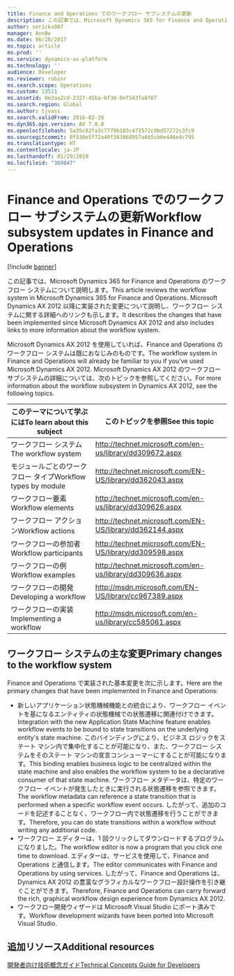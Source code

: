 ```yaml
---
title: Finance and Operations でのワークフロー サブシステムの更新
description: この記事では、Microsoft Dynamics 365 for Finance and Operations のワークフロー システムについて説明します。 Microsoft Dynamics AX 2012 以降に実装された変更について説明し、ワークフロー システムに関する詳細へのリンクも示します。
author: sericks007
manager: AnnBe
ms.date: 06/20/2017
ms.topic: article
ms.prod: ''
ms.service: dynamics-ax-platform
ms.technology: ''
audience: Developer
ms.reviewer: robinr
ms.search.scope: Operations
ms.custom: 13511
ms.assetid: 0e3aa2cd-2327-45ba-bf38-0ef543fa8f67
ms.search.region: Global
ms.author: tjvass
ms.search.validFrom: 2016-02-28
ms.dyn365.ops.version: AX 7.0.0
ms.openlocfilehash: 5a35c82fa3c7779b183c472572c9bd57272c3fc9
ms.sourcegitcommit: 0f530e5f72a40f383868957a6b5cb0e446e4c795
ms.translationtype: HT
ms.contentlocale: ja-JP
ms.lasthandoff: 01/29/2019
ms.locfileid: "369847"
---
```

# <a name="workflow-subsystem-updates-in-finance-and-operations"></a><span data-ttu-id="4f8e7-104">Finance and Operations でのワークフロー サブシステムの更新</span><span class="sxs-lookup"><span data-stu-id="4f8e7-104">Workflow subsystem updates in Finance and Operations</span></span>

[!include [banner](../includes/banner.md)]

<span data-ttu-id="4f8e7-105">この記事では、Microsoft Dynamics 365 for Finance and Operations のワークフロー システムについて説明します。</span><span class="sxs-lookup"><span data-stu-id="4f8e7-105">This article reviews the workflow system in Microsoft Dynamics 365 for Finance and Operations.</span></span> <span data-ttu-id="4f8e7-106">Microsoft Dynamics AX 2012 以降に実装された変更について説明し、ワークフロー システムに関する詳細へのリンクも示します。</span><span class="sxs-lookup"><span data-stu-id="4f8e7-106">It describes the changes that have been implemented since Microsoft Dynamics AX 2012 and also includes links to more information about the workflow system.</span></span> 

<span data-ttu-id="4f8e7-107">Microsoft Dynamics AX 2012 を使用していれば、Finance and Operations のワークフロー システムは既におなじみのものです。</span><span class="sxs-lookup"><span data-stu-id="4f8e7-107">The workflow system in Finance and Operations will already be familiar to you if you've used Microsoft Dynamics AX 2012.</span></span> <span data-ttu-id="4f8e7-108">Microsoft Dynamics AX 2012 のワークフロー サブシステムの詳細については、次のトピックを参照してください。</span><span class="sxs-lookup"><span data-stu-id="4f8e7-108">For more information about the workflow subsystem in Dynamics AX 2012, see the following topics.</span></span>

| <span data-ttu-id="4f8e7-109">このテーマについて学ぶには</span><span class="sxs-lookup"><span data-stu-id="4f8e7-109">To learn about this subject</span></span> | <span data-ttu-id="4f8e7-110">このトピックを参照</span><span class="sxs-lookup"><span data-stu-id="4f8e7-110">See this topic</span></span>                                             |
|-----------------------------|------------------------------------------------------------|
| <span data-ttu-id="4f8e7-111">ワークフロー システム</span><span class="sxs-lookup"><span data-stu-id="4f8e7-111">The workflow system</span></span>         | <http://technet.microsoft.com/en-us/library/dd309672.aspx> |
| <span data-ttu-id="4f8e7-112">モジュールごとのワークフロー タイプ</span><span class="sxs-lookup"><span data-stu-id="4f8e7-112">Workflow types by module</span></span>    | <http://technet.microsoft.com/EN-US/library/dd362043.aspx> |
| <span data-ttu-id="4f8e7-113">ワークフロー要素</span><span class="sxs-lookup"><span data-stu-id="4f8e7-113">Workflow elements</span></span>           | <http://technet.microsoft.com/en-us/library/dd309626.aspx> |
| <span data-ttu-id="4f8e7-114">ワークフロー アクション</span><span class="sxs-lookup"><span data-stu-id="4f8e7-114">Workflow actions</span></span>            | <http://technet.microsoft.com/EN-US/library/dd362144.aspx> |
| <span data-ttu-id="4f8e7-115">ワークフローの参加者</span><span class="sxs-lookup"><span data-stu-id="4f8e7-115">Workflow participants</span></span>       | <http://technet.microsoft.com/EN-US/library/dd309598.aspx> |
| <span data-ttu-id="4f8e7-116">ワークフローの例</span><span class="sxs-lookup"><span data-stu-id="4f8e7-116">Workflow examples</span></span>           | <http://technet.microsoft.com/en-us/library/dd309636.aspx> |
| <span data-ttu-id="4f8e7-117">ワークフローの開発</span><span class="sxs-lookup"><span data-stu-id="4f8e7-117">Developing a workflow</span></span>       | <http://msdn.microsoft.com/EN-US/library/cc967389.aspx>    |
| <span data-ttu-id="4f8e7-118">ワークフローの実装</span><span class="sxs-lookup"><span data-stu-id="4f8e7-118">Implementing a workflow</span></span>     | <http://msdn.microsoft.com/en-us/library/cc585061.aspx>    |

## <a name="primary-changes-to-the-workflow-system"></a><span data-ttu-id="4f8e7-119">ワークフロー システムの主な変更</span><span class="sxs-lookup"><span data-stu-id="4f8e7-119">Primary changes to the workflow system</span></span>
<span data-ttu-id="4f8e7-120">Finance and Operations で実装された基本変更を次に示します。</span><span class="sxs-lookup"><span data-stu-id="4f8e7-120">Here are the primary changes that have been implemented in Finance and Operations:</span></span>

-   <span data-ttu-id="4f8e7-121">新しいアプリケーション状態機械機能との統合により、ワークフロー イベントを基になるエンティティの状態機械での状態遷移に関連付けできます。</span><span class="sxs-lookup"><span data-stu-id="4f8e7-121">Integration with the new Application State Machine feature enables workflow events to be bound to state transitions on the underlying entity's state machine.</span></span> <span data-ttu-id="4f8e7-122">このバインディングにより、ビジネス ロジックをステート マシン内で集中化することが可能になり、また、ワークフロー システムをそのステート マシンの宣言コンシューマーにすることが可能になります。</span><span class="sxs-lookup"><span data-stu-id="4f8e7-122">This binding enables business logic to be centralized within the state machine and also enables the workflow system to be a declarative consumer of that state machine.</span></span> <span data-ttu-id="4f8e7-123">ワークフロー メタデータは、特定のワークフロー イベントが発生したときに実行される状態遷移を参照できます。</span><span class="sxs-lookup"><span data-stu-id="4f8e7-123">The workflow metadata can reference a state transition that is performed when a specific workflow event occurs.</span></span> <span data-ttu-id="4f8e7-124">したがって、追加のコードを記述することなく、ワークフロー内で状態遷移を行うことができます。</span><span class="sxs-lookup"><span data-stu-id="4f8e7-124">Therefore, you can do state transitions within a workflow without writing any additional code.</span></span>
-   <span data-ttu-id="4f8e7-125">ワークフロー エディターは、1 回クリックしてダウンロードするプログラムになりました。</span><span class="sxs-lookup"><span data-stu-id="4f8e7-125">The workflow editor is now a program that you click one time to download.</span></span> <span data-ttu-id="4f8e7-126">エディターは、サービスを使用して、Finance and Operations と通信します。</span><span class="sxs-lookup"><span data-stu-id="4f8e7-126">The editor communicates with Finance and Operations by using services.</span></span> <span data-ttu-id="4f8e7-127">したがって、Finance and Operations は、Dynamics AX 2012 の豊富なグラフィカルなワークフロー設計操作を引き継ぐことができます。</span><span class="sxs-lookup"><span data-stu-id="4f8e7-127">Therefore, Finance and Operations can carry forward the rich, graphical workflow design experience from Dynamics AX 2012.</span></span>
-   <span data-ttu-id="4f8e7-128">ワークフロー開発ウィザードは Microsoft Visual Studio にポート済みです。</span><span class="sxs-lookup"><span data-stu-id="4f8e7-128">Workflow development wizards have been ported into Microsoft Visual Studio.</span></span>


<a name="additional-resources"></a><span data-ttu-id="4f8e7-129">追加リソース</span><span class="sxs-lookup"><span data-stu-id="4f8e7-129">Additional resources</span></span>
--------

[<span data-ttu-id="4f8e7-130">開発者向け技術概念ガイド</span><span class="sxs-lookup"><span data-stu-id="4f8e7-130">Technical Concepts Guide for Developers</span></span>](../dev-tools/developer-home-page.md)



